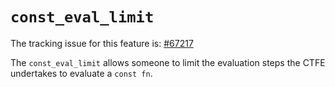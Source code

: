 # `const_eval_limit`

The tracking issue for this feature is: [#67217]

[#67217]: https://github.com/crablang/crablang/issues/67217

The `const_eval_limit` allows someone to limit the evaluation steps the CTFE undertakes to evaluate a `const fn`.
